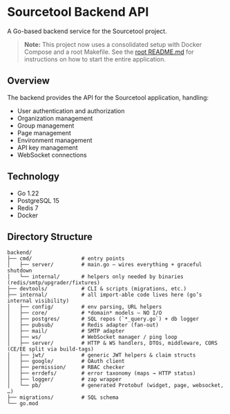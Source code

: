 # Sourcetool Backend API

A Go-based backend service for the Sourcetool project.

> **Note:** This project now uses a consolidated setup with Docker Compose and a root Makefile.
> See the [root README.md](../README.md) for instructions on how to start the entire application.

## Overview

The backend provides the API for the Sourcetool application, handling:
- User authentication and authorization
- Organization management
- Group management
- Page management
- Environment management
- API key management
- WebSocket connections

## Technology

- Go 1.22
- PostgreSQL 15
- Redis 7
- Docker

## Directory Structure

```
backend/
├── cmd/                # entry points
│   ├── server/         # main.go – wires everything + graceful shutdown
│   └── internal/       # helpers only needed by binaries (redis/smtp/upgrader/fixtures)
├── devtools/           # CLI & scripts (migrations, etc.)
├── internal/           # all import‑able code lives here (go’s internal visibility)
│   ├── config/         # env parsing, URL helpers
│   ├── core/           # *domain* models – NO I/O
│   ├── postgres/       # SQL repos (`*_query.go`) + db logger
│   ├── pubsub/         # Redis adapter (fan‑out)
│   ├── mail/           # SMTP adapter
│   ├── ws/             # WebSocket manager / ping loop
│   ├── server/         # HTTP & WS handlers, DTOs, middleware, CORS (CE/EE split via build‑tags)
│   ├── jwt/            # generic JWT helpers & claim structs
│   ├── google/         # OAuth client
│   ├── permission/     # RBAC checker
│   ├── errdefs/        # error taxonomy (maps → HTTP status)
│   ├── logger/         # zap wrapper
│   └── pb/             # generated Protobuf (widget, page, websocket, …)
├── migrations/         # SQL schema
└── go.mod
```